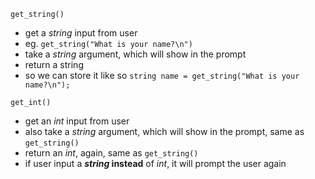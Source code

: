 `get_string()`
* get a *string* input from user
* eg. `get_string("What is your name?\n")`
* take a *string* argument, which will show in the prompt
* return a string
* so we can store it like so
    `string name = get_string("What is your name?\n");`


`get_int()`
* get an *int* input from user
* also take a *string* argument, which will show in the prompt, same as ``get_string()``
* return an *int*, again, same as `get_string()`
* if user input a ***string* instead** of *int*, it will prompt the user again


